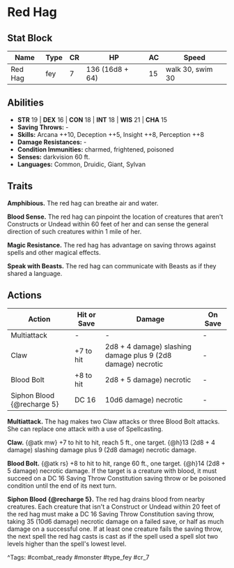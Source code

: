 # Red Hag

## Stat Block

| Name | Type | CR | HP | AC | Speed |
|------|------|----|----|----|-------|
| Red Hag | fey | 7 | 136 (16d8 + 64) | 15 | walk 30, swim 30 |

## Abilities

- **STR** 19 | **DEX** 16 | **CON** 18 | **INT** 18 | **WIS** 21 | **CHA** 15
- **Saving Throws:** -  
- **Skills:** Arcana ++10, Deception ++5, Insight ++8, Perception ++8  
- **Damage Resistances:** -  
- **Condition Immunities:** charmed, frightened, poisoned  
- **Senses:** darkvision 60 ft.  
- **Languages:** Common, Druidic, Giant, Sylvan

## Traits

**Amphibious.** The red hag can breathe air and water.

**Blood Sense.** The red hag can pinpoint the location of creatures that aren't Constructs or Undead within 60 feet of her and can sense the general direction of such creatures within 1 mile of her.

**Magic Resistance.** The red hag has advantage on saving throws against spells and other magical effects.

**Speak with Beasts.** The red hag can communicate with Beasts as if they shared a language.


## Actions

| Action | Hit or Save | Damage | On Save |
|--------|--------------|--------|----------|
| Multiattack | - | - | - |
| Claw | +7 to hit | 2d8 + 4 damage) slashing damage plus 9 (2d8 damage) necrotic | - |
| Blood Bolt | +8 to hit | 2d8 + 5 damage) necrotic | - |
| Siphon Blood {@recharge 5} | DC 16 | 10d6 damage) necrotic | - |

**Multiattack.** The hag makes two Claw attacks or three Blood Bolt attacks. She can replace one attack with a use of Spellcasting.

**Claw.** {@atk mw} +7 to hit to hit, reach 5 ft., one target. {@h}13 (2d8 + 4 damage) slashing damage plus 9 (2d8 damage) necrotic damage.

**Blood Bolt.** {@atk rs} +8 to hit to hit, range 60 ft., one target. {@h}14 (2d8 + 5 damage) necrotic damage. If the target is a creature with blood, it must succeed on a DC 16 Saving Throw Constitution saving throw or be poisoned condition until the end of its next turn.

**Siphon Blood {@recharge 5}.** The red hag drains blood from nearby creatures. Each creature that isn't a Construct or Undead within 20 feet of the red hag must make a DC 16 Saving Throw Constitution saving throw, taking 35 (10d6 damage) necrotic damage on a failed save, or half as much damage on a successful one. If at least one creature fails the saving throw, the next spell the red hag casts is cast as if the spell used a spell slot two levels higher than the spell's lowest level.


^Tags: #combat_ready #monster #type_fey #cr_7